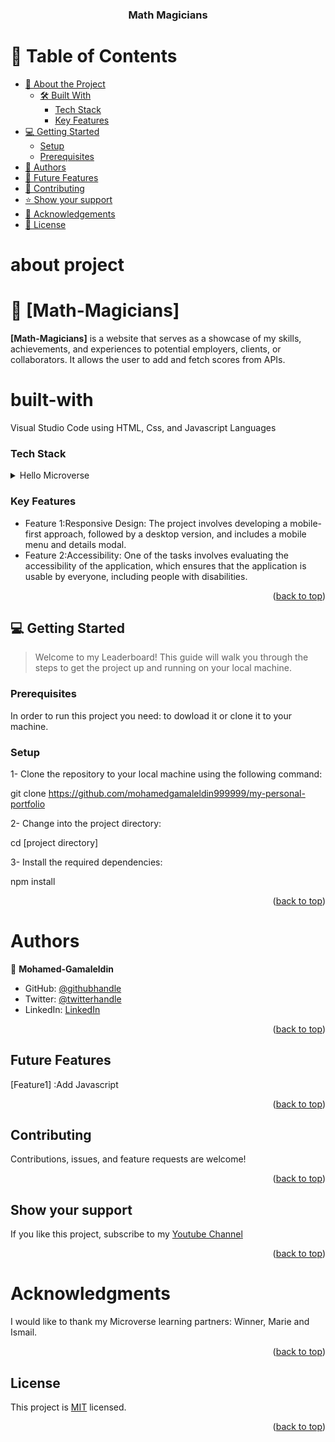 <a name="readme-top"></a>

<div align="center">

  <h3><b>Math Magicians</b></h3>

</div>


# 📗 Table of Contents

- [📖 About the Project](#about-project)
  - [🛠 Built With](#built-with)
    - [Tech Stack](#tech-stack)
    - [Key Features](#key-features)
- [💻 Getting Started](#getting-started)
  - [Setup](#setup)
  - [Prerequisites](#prerequisites)
- [👥 Authors](#authors)
- [🔭 Future Features](#future-features)
- [🤝 Contributing](#contributing)
- [⭐️ Show your support](#show-your-support)
- [🙏 Acknowledgements](#Acknowledgments)
- [📝 License](#license)

# about project
# 📖 [Math-Magicians] <a name="Math-Magicians"></a>



**[Math-Magicians]** is a website that serves as a showcase of my skills, achievements, and experiences to potential employers, clients, or collaborators. It allows the user to add and fetch scores from APIs.

# built-with
 <a name="built-with"></a>
Visual Studio Code using HTML, Css, and Javascript Languages

### Tech Stack
 <a name="tech-stack"></a>

<details>

  <summary>Hello Microverse</summary>
  <ul>
    <li><a href="https://html.com/">HTML</a></li>
    <li><a href="https://css.com/">CSS</a><li>
  </ul>
</details>


### Key Features
 <a name="key-features"></a>
- Feature 1:Responsive Design: The project involves developing a mobile-first approach, followed by a desktop version, and includes a mobile menu and details modal.
- Feature 2:Accessibility: One of the tasks involves evaluating the accessibility of the application, which ensures that the application is usable by everyone, including people with disabilities.
<p align="right">(<a href="#readme-top">back to top</a>)</p>

## 💻 Getting Started
 <a name="getting-started"></a>

> Welcome to my Leaderboard! This guide will walk you through the steps to get the project up and running on your local machine.

### Prerequisites
In order to run this project you need: to dowload it or clone it to your machine.

### Setup


1- Clone the repository to your local machine using the following command:

git clone https://github.com/mohamedgamaleldin999999/my-personal-portfolio

2- Change into the project directory:

cd [project directory]

3- Install the required dependencies:

npm install

<p align="right">(<a href="#readme-top">back to top</a>)</p>


#  Authors
 <a name="authors"></a>


👤 **Mohamed-Gamaleldin**

- GitHub: [@githubhandle](https://github.com/mohamedgamaleldin999999)
- Twitter: [@twitterhandle](https://twitter.com/Mohamme43086002)
- LinkedIn: [LinkedIn](https://www.linkedin.com/in/mohammed-jamal-949366221/)

<p align="right">(<a href="#readme-top">back to top</a>)</p>

##  Future Features
 <a name="future-features"></a>
[Feature1] :Add Javascript
<p align="right">(<a href="#readme-top">back to top</a>)</p>


##  Contributing 
<a name="contributing"></a>

Contributions, issues, and feature requests are welcome!

<p align="right">(<a href="#readme-top">back to top</a>)</p>


##  Show your support 
<a name="support"></a>

If you like this project, subscribe to my [Youtube Channel](https://www.youtube.com/channel/UCGFAz2PASu5cJT9aFYrI7fg)

<p align="right">(<a href="#readme-top">back to top</a>)</p>


# Acknowledgments
 <a name="Acknowledgments"></a>

I would like to thank my Microverse learning partners: Winner, Marie and Ismail.

<p align="right">(<a href="#readme-top">back to top</a>)</p>


##  License 
<a name="license"></a>

This project is [MIT](./LICENSE.txt) licensed.

<p align="right">(<a href="#readme-top">back to top</a>)</p>